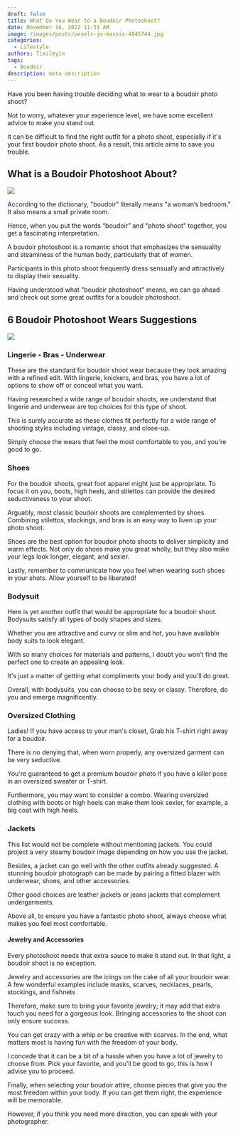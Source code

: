```yaml
---
draft: false
title: What Do You Wear to a Boudoir Photoshoot?
date: November 14, 2022 11:51 AM
image: /images/posts/pexels-jo-kassis-4845744.jpg
categories:
  - Lifestyle
authors: Timileyin
tags:
  - Boudoir
description: meta description
---
```

<!--StartFragment-->

Have you been having trouble deciding what to wear to a boudoir photo shoot? 



Not to worry, whatever your experience level, we have some excellent advice to make you stand out.



It can be difficult to find the right outfit for a photo shoot, especially if it's your first boudoir photo shoot. As a result, this article aims to save you trouble.



## What is a Boudoir Photoshoot About?

![](/images/posts/pexels-leeloo-thefirst-4553998.jpg)



According to the dictionary, "boudoir" literally means "a woman’s bedroom." It also means a small private room.



Hence, when you put the words “boudoir” and "photo shoot" together, you get a fascinating interpretation. 



A boudoir photoshoot is a romantic shoot that emphasizes the sensuality and steaminess of the human body, particularly that of women.



Participants in this photo shoot frequently dress sensually and attractively to display their sexuality.



Having understood what "boudoir photoshoot" means, we can go ahead and check out some great outfits for a boudoir photoshoot.



## 6 Boudoir Photoshoot Wears Suggestions



![](/images/posts/pexels-sagar-kumar-5323212.jpg)



### Lingerie - Bras - Underwear



These are the standard for boudoir shoot wear because they look amazing with a refined edit. With lingerie, knickers, and bras, you have a lot of options to show off or conceal what you want.



Having researched a wide range of boudoir shoots, we understand that lingerie and underwear are top choices for this type of shoot. 



This is surely accurate as these clothes fit perfectly for a wide range of shooting styles including vintage, classy, and close-up. 



Simply choose the wears that feel the most comfortable to you, and you're good to go.



### Shoes 



For the boudoir shoots, great foot apparel might just be appropriate. To focus it on you, boots, high heels, and stilettos can provide the desired seductiveness to your shoot. 



Arguably, most classic boudoir shoots are complemented by shoes. Combining stilettos, stockings, and bras is an easy way to liven up your photo shoot.



Shoes are the best option for boudoir photo shoots to deliver simplicity and warm effects. Not only do shoes make you great wholly, but they also make your legs look longer, elegant, and sexier.



Lastly, remember to communicate how you feel when wearing such shoes in your shots. Allow yourself to be liberated!



### Bodysuit



Here is yet another outfit that would be appropriate for a boudoir shoot. Bodysuits satisfy all types of body shapes and sizes.



Whether you are attractive and curvy or slim and hot, you have available body suits to look elegant.



With so many choices for materials and patterns, I doubt you won’t find the perfect one to create an appealing look. 



It's just a matter of getting what compliments your body and you'll do great.



Overall, with bodysuits, you can choose to be sexy or classy. Therefore, do you and emerge magnificently.



### Oversized Clothing



Ladies! If you have access to your man's closet, Grab his T-shirt right away for a boudoir. 



There is no denying that, when worn properly, any oversized garment can be very seductive.



You're guaranteed to get a premium boudoir photo if you have a killer pose in an oversized sweater or T-shirt.



Furthermore, you may want to consider a combo. Wearing oversized clothing with boots or high heels can make them look sexier, for example, a big coat with high heels.



### Jackets



This list would not be complete without mentioning jackets. You could project a very steamy boudoir image depending on how you use the jacket.



Besides, a jacket can go well with the other outfits already suggested. A stunning boudoir photograph can be made by pairing a fitted blazer with underwear, shoes, and other accessories. 



Other good choices are leather jackets or jeans jackets that complement undergarments.



Above all, to ensure you have a fantastic photo shoot, always choose what makes you feel most comfortable.



#### Jewelry and Accessories



Every photoshoot needs that extra sauce to make it stand out. In that light, a boudoir shoot is no exception.



Jewelry and accessories are the icings on the cake of all your boudoir wear. A few wonderful examples include masks, scarves, necklaces, pearls, stockings, and fishnets



Therefore, make sure to bring your favorite jewelry; it may add that extra touch you need for a gorgeous look. Bringing accessories to the shoot can only ensure success.



You can get crazy with a whip or be creative with scarves. In the end, what matters most is having fun with the freedom of your body.



I concede that it can be a bit of a hassle when you have a lot of jewelry to choose from. Pick your favorite, and you'll be good to go, this is how I advise you to proceed.



Finally, when selecting your boudoir attire, choose pieces that give you the most freedom within your body. If you can get them right, the experience will be memorable.



However, if you think you need more direction, you can speak with your photographer.



<!--EndFragment-->